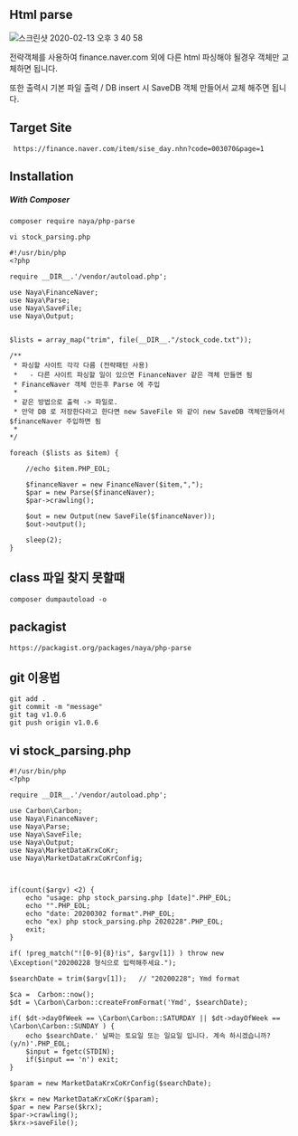 ## Html parse 

![스크린샷 2020-02-13 오후 3 40 58](https://user-images.githubusercontent.com/17056359/74408320-74732780-4e77-11ea-89f8-4717ef3ebb5f.png)

전략객체를 사용하여 finance.naver.com 외에 다른 html 파싱해야 될경우
객체만 교체하면 됩니다.

또한 출력시 기본 파일 출력 / DB insert 시 SaveDB 객체 만들어서
교체 해주면 됩니다.

## Target Site
``` https://finance.naver.com/item/sise_day.nhn?code=003070&page=1```

## Installation

##### With Composer

```composer require naya/php-parse```



```vi stock_parsing.php```
```
#!/usr/bin/php
<?php

require __DIR__.'/vendor/autoload.php';

use Naya\FinanceNaver;
use Naya\Parse;
use Naya\SaveFile;
use Naya\Output;


$lists = array_map("trim", file(__DIR__."/stock_code.txt"));

/**
 * 파싱할 사이트 각각 다름 (전략패턴 사용)
 *   - 다른 사이트 파싱할 일이 있으면 FinanceNaver 같은 객체 만들면 됨
 * FinanceNaver 객체 만든후 Parse 에 주입
 *
 * 같은 방법으로 출력 -> 파일로.
 * 만약 DB 로 저장한다라고 한다면 new SaveFile 와 같이 new SaveDB 객체만들어서 $financeNaver 주입하면 됨
 *
*/

foreach ($lists as $item) {

    //echo $item.PHP_EOL;

    $financeNaver = new FinanceNaver($item,",");
    $par = new Parse($financeNaver);
    $par->crawling();

    $out = new Output(new SaveFile($financeNaver));
    $out->output();

    sleep(2);
}
```


## class 파일 찾지 못할때

```composer dumpautoload -o```

## packagist

```https://packagist.org/packages/naya/php-parse```

## git 이용법

```
git add .
git commit -m "message"
git tag v1.0.6
git push origin v1.0.6
```

## vi stock_parsing.php
```
#!/usr/bin/php
<?php

require __DIR__.'/vendor/autoload.php';

use Carbon\Carbon;
use Naya\FinanceNaver;
use Naya\Parse;
use Naya\SaveFile;
use Naya\Output;
use Naya\MarketDataKrxCoKr;
use Naya\MarketDataKrxCoKrConfig;



if(count($argv) <2) {
    echo "usage: php stock_parsing.php [date]".PHP_EOL;
    echo "".PHP_EOL;
    echo "date: 20200302 format".PHP_EOL;
    echo "ex) php stock_parsing.php 2020228".PHP_EOL;
    exit;
}

if( !preg_match("![0-9]{8}!is", $argv[1]) ) throw new \Exception("20200228 형식으로 입력해주세요.");

$searchDate = trim($argv[1]);   // "20200228"; Ymd format

$ca =  Carbon::now();
$dt = \Carbon\Carbon::createFromFormat('Ymd', $searchDate);

if( $dt->dayOfWeek == \Carbon\Carbon::SATURDAY || $dt->dayOfWeek == \Carbon\Carbon::SUNDAY ) {
    echo $searchDate.' 날짜는 토요일 또는 일요일 입니다. 계속 하시겠습니까? (y/n)'.PHP_EOL;
    $input = fgetc(STDIN);
    if($input == 'n') exit;
}

$param = new MarketDataKrxCoKrConfig($searchDate);

$krx = new MarketDataKrxCoKr($param);
$par = new Parse($krx);
$par->crawling();
$krx->saveFile();



```